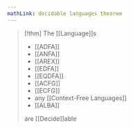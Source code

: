 ```yaml
---
mathLink: decidable languages theorem
---
```

>[!thm]
>The [[Language]]s 
>- [[ADFA]]
>- [[ANFA]]
>- [[AREX]]
>- [[EDFA]]
>- [[EQDFA]]
>- [[ACFG]]
>- [[ECFG]]
>- any [[Context-Free Languages]] 
>- [[ALBA]]
>
>are [[Decide]]able
